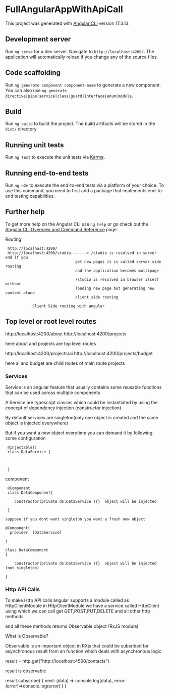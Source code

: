 # FullAngularAppWithApiCall

This project was generated with [Angular CLI](https://github.com/angular/angular-cli) version 17.3.13.

## Development server

Run `ng serve` for a dev server. Navigate to `http://localhost:4200/`. The application will automatically reload if you change any of the source files.

## Code scaffolding

Run `ng generate component component-name` to generate a new component. You can also use `ng generate directive|pipe|service|class|guard|interface|enum|module`.

## Build

Run `ng build` to build the project. The build artifacts will be stored in the `dist/` directory.

## Running unit tests

Run `ng test` to execute the unit tests via [Karma](https://karma-runner.github.io).

## Running end-to-end tests

Run `ng e2e` to execute the end-to-end tests via a platform of your choice. To use this command, you need to first add a package that implements end-to-end testing capabilities.

## Further help

To get more help on the Angular CLI use `ng help` or go check out the [Angular CLI Overview and Command Reference](https://angular.io/cli) page.

Routing

     http://localhost:4200/
	 http://localhost:4200/studio-------> /studio is resolved in server and if you 
	                               get new pages it is called server side routing
								   and the application becomes multipage
								   
								   /studio is resolved in browser itself without
								   loading new page but generating new content alone
								   client side routing
								   
				Client Side routing with angular
Top level or root level routes
----------------------------------

http://localhost:4200/about
http://localhost:4200/projects

here about and projects are top level routes

http://localhost:4200/projects/ai
http://localhost:4200/projects/budget

   here ai and budget are child routes of main route projects


### Services

 Service is an angular feature that usually contains some reusable functions
 that can be used across multiple components

 A Service are typescript classes which could be instantiated by using the concept of 
 dependency injection (constructor injection)

 By default services are singleton(only one object is created and the same object
 is injected everywhere)

 But if you want a new object everytime you can demand it by following some configuration 
```
 @Injectable()
 class DataService {



 }
```
 component
```
 @Component
 class DataComponent{

    constructor(private ds:DataService ){}  object will be injected

 }

suppose if you dont want singleton you want a fresh new object

@Component(
  provider: [DataService]

)

class DataComponent 
{

    constructor(private ds:DataService ){}  object will be injected (not singleton)

}

```

### Http API Calls

To make Http API calls angular supports a module called as HttpClientModule
in HttpClientModule we have a service called HttpClient using which 
we can call get GET,POST,PUT,DELETE and all other http methods

and all these methods returns Observable object (RxJS module)

What is Observable?

   Observable is an important object in RXjs that could be
   subsribed for asynchronous result from an function which
   deals with asynchronous logic


   result = http.get("http://localhost:4500/contacts")

   result is observable

   result.subscribe(
     {
        next: (data) => console.log(data),
        error: (error)=>console.log(error)
     }
   )

